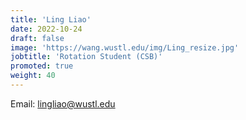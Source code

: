 ```yaml
---
title: 'Ling Liao'
date: 2022-10-24
draft: false
image: 'https://wang.wustl.edu/img/Ling_resize.jpg'
jobtitle: 'Rotation Student (CSB)'
promoted: true
weight: 40
---
```

Email: lingliao@wustl.edu
